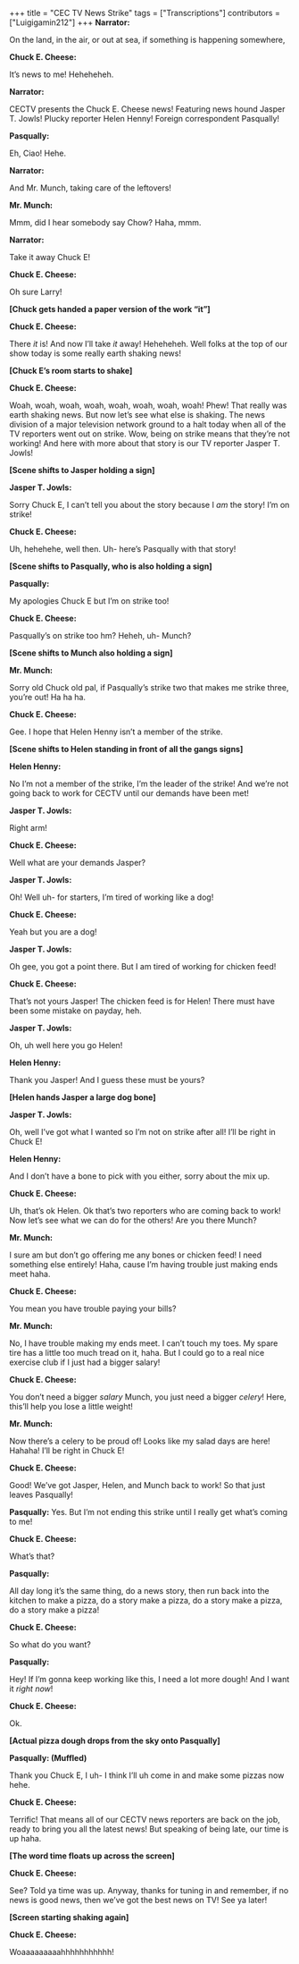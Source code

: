 +++
title = "CEC TV News Strike"
tags = ["Transcriptions"]
contributors = ["Luigigamin212"]
+++
**Narrator:**

On the land, in the air, or out at sea, if something is happening somewhere,

**Chuck E. Cheese:**

It’s news to me! Heheheheh.

**Narrator:**

CECTV presents the Chuck E. Cheese news! Featuring news hound Jasper T. Jowls! Plucky reporter Helen Henny! Foreign correspondent Pasqually! 

**Pasqually:**

Eh, Ciao! Hehe. 

**Narrator:**

And Mr. Munch, taking care of the leftovers!

**Mr. Munch:**

Mmm, did I hear somebody say Chow? Haha, mmm. 

**Narrator:** 

Take it away Chuck E! 

**Chuck E. Cheese:**

Oh sure Larry!

**[Chuck gets handed a paper version of the work “it”]**

**Chuck E. Cheese:**

There *it* is! And now I’ll take *it* away! Heheheheh. Well folks at the top of our show today is some really earth shaking news! 

**[Chuck E’s room starts to shake]**

**Chuck E. Cheese:**

Woah, woah, woah, woah, woah, woah, woah, woah! Phew! That really was earth shaking news. But now let’s see what else is shaking. The news division of a major television network ground to a halt today when all of the TV reporters went out on strike. Wow, being on strike means that they’re not working! And here with more about that story is our TV reporter Jasper T. Jowls! 

**[Scene shifts to Jasper holding a sign]**

**Jasper T. Jowls:**

Sorry Chuck E, I can’t tell you about the story because I *am* the story! I’m on strike! 

**Chuck E. Cheese:**

Uh, hehehehe, well then. Uh- here’s Pasqually with that story!

**[Scene shifts to Pasqually, who is also holding a sign]**

**Pasqually:**

My apologies Chuck E but I’m on strike too! 

**Chuck E. Cheese:**

Pasqually’s on strike too hm? Heheh, uh- Munch? 

**[Scene shifts to Munch also holding a sign]**

**Mr. Munch:**

Sorry old Chuck old pal, if Pasqually’s strike two that makes me strike three, you’re out! Ha ha ha. 

**Chuck E. Cheese:**

Gee. I hope that Helen Henny isn’t a member of the strike. 

**[Scene shifts to Helen standing in front of all the gangs signs]**

**Helen Henny:**

No I’m not a member of the strike, I’m the leader of the strike! And we’re not going back to work for CECTV until our demands have been met! 

**Jasper T. Jowls:**

Right arm!

**Chuck E. Cheese:**

Well what are your demands Jasper? 

**Jasper T. Jowls:**

Oh! Well uh- for starters, I’m tired of working like a dog! 

**Chuck E. Cheese:**

Yeah but you are a dog!

**Jasper T. Jowls:**

Oh gee, you got a point there. But I am tired of working for chicken feed!

**Chuck E. Cheese:**

That’s not yours Jasper! The chicken feed is for Helen! There must have been some mistake on payday, heh. 

**Jasper T. Jowls:**

Oh, uh well here you go Helen! 

**Helen Henny:**

Thank you Jasper! And I guess these must be yours?

**[Helen hands Jasper a large dog bone]**

**Jasper T. Jowls:**

Oh, well I’ve got what I wanted so I’m not on strike after all! I’ll be right in Chuck E! 

**Helen Henny:**

And I don’t have a bone to pick with you either, sorry about the mix up. 

**Chuck E. Cheese:**

Uh, that’s ok Helen. Ok that’s two reporters who are coming back to work! Now let’s see what we can do for the others! Are you there Munch? 

**Mr. Munch:**

I sure am but don’t go offering me any bones or chicken feed! I need something else entirely! Haha, cause I’m having trouble just making ends meet haha. 

**Chuck E. Cheese:**

You mean you have trouble paying your bills?

**Mr. Munch:**

No, I have trouble making my ends meet. I can’t touch my toes. My spare tire has a little too much tread on it, haha. But I could go to a real nice exercise club if I just had a bigger salary! 

**Chuck E. Cheese:**

You don’t need a bigger *salary* Munch, you just need a bigger *celery*! Here, this’ll help you lose a little weight! 

**Mr. Munch:**

Now there’s a celery to be proud of! Looks like my salad days are here! Hahaha! I’ll be right in Chuck E! 

**Chuck E. Cheese:**

Good! We’ve got Jasper, Helen, and Munch back to work! So that just leaves Pasqually! 

**Pasqually:**
Yes. But I’m not ending this strike until I really get what’s coming to me! 

**Chuck E. Cheese:**

What’s that? 

**Pasqually:**

All day long it’s the same thing, do a news story, then run back into the kitchen to make a pizza, do a story make a pizza, do a story make a pizza, do a story make a pizza!

**Chuck E. Cheese:**

So what do you want?

**Pasqually:**

Hey! If I’m gonna keep working like this, I need a lot more dough! And I want it *right now*! 

**Chuck E. Cheese:**

Ok. 

**[Actual pizza dough drops from the sky onto Pasqually]**

**Pasqually: (Muffled)**

Thank you Chuck E, I uh- I think I’ll uh come in and make some pizzas now hehe. 

**Chuck E. Cheese:**

Terrific! That means all of our CECTV news reporters are back on the job, ready to bring you all the latest news! But speaking of being late, our time is up haha.

**[The word time floats up across the screen]**

**Chuck E. Cheese:**

See? Told ya time was up. Anyway, thanks for tuning in and remember, if no news is good news, then we’ve got the best news on TV! See ya later!

**[Screen starting shaking again]**

**Chuck E. Cheese:**

Woaaaaaaaaahhhhhhhhhhh!
